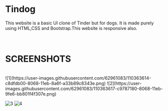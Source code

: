 # Tindog
This website is a basic UI clone of Tinder but for dogs. It is made purely using HTML,CSS and Bootstrap.This website is responsive also. <br/>
<br/>
<br/>
# SCREENSHOTS
<br/>
![1](https://user-images.githubusercontent.com/62961083/110363614-c8dfdb00-8068-11eb-8a6f-a33b89c8343e.png)
![2](https://user-images.githubusercontent.com/62961083/110363617-c9787180-8068-11eb-9fe6-bb801f4f307e.png)

![3](https://user-images.githubusercontent.com/62961083/110363601-c7161780-8068-11eb-9c80-494cbb9acddf.png)
![4](https://user-images.githubusercontent.com/62961083/110363610-c8dfdb00-8068-11eb-9e9c-a37e9532e416.png)


